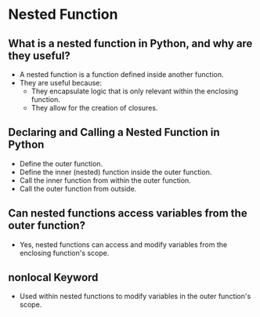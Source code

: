 # Nested Function

## What is a nested function in Python, and why are they useful?
- A nested function is a function defined inside another function.
- They are useful because:
    - They encapsulate logic that is only relevant within the enclosing function.
    - They allow for the creation of closures.

## Declaring and Calling a Nested Function in Python
- Define the outer function.
- Define the inner (nested) function inside the outer function.
- Call the inner function from within the outer function.
- Call the outer function from outside.

## Can nested functions access variables from the outer function?
- Yes, nested functions can access and modify variables from the enclosing function's scope.

## nonlocal Keyword
- Used within nested functions to modify variables in the outer function's scope.
